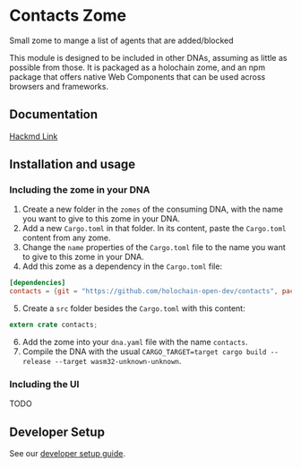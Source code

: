 # Contacts Zome

Small zome to mange a list of agents that are added/blocked 

This module is designed to be included in other DNAs, assuming as little as possible from those. It is packaged as a holochain zome, and an npm package that offers native Web Components that can be used across browsers and frameworks.

## Documentation

[Hackmd Link](https://hackmd.io/dYCvXSEWRm-StMTg1vpUAg)

## Installation and usage

### Including the zome in your DNA

1. Create a new folder in the `zomes` of the consuming DNA, with the name you want to give to this zome in your DNA.
2. Add a new `Cargo.toml` in that folder. In its content, paste the `Cargo.toml` content from any zome.
3. Change the `name` properties of the `Cargo.toml` file to the name you want to give to this zome in your DNA.
4. Add this zome as a dependency in the `Cargo.toml` file:

```toml
[dependencies]
contacts = {git = "https://github.com/holochain-open-dev/contacts", package = "contacts"}
```

5. Create a `src` folder besides the `Cargo.toml` with this content:

```rust
extern crate contacts;
```

6. Add the zome into your `dna.yaml` file with the name `contacts`.
7. Compile the DNA with the usual `CARGO_TARGET=target cargo build --release --target wasm32-unknown-unknown`.

### Including the UI

TODO

## Developer Setup

See our [developer setup guide](/dev-setup.md).
